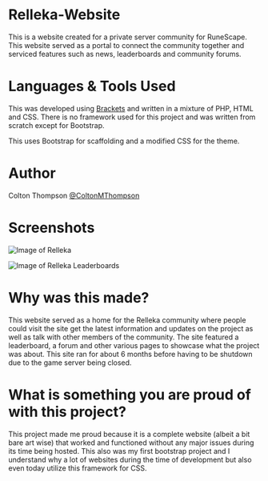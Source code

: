 # Relleka-Website

This is a website created for a private server community for RuneScape. This website served as a portal to connect the community together and serviced features such as news, leaderboards and community forums.

# Languages & Tools Used

This was developed using [Brackets](http://brackets.io) and written in a mixture of PHP, HTML and CSS.
There is no framework used for this project and was written from scratch except for Bootstrap.

This uses Bootstrap for scaffolding and a modified CSS for the theme.

# Author

Colton Thompson [@ColtonMThompson](https://twitter.com/ColtonMThompson) 

# Screenshots

![Image of Relleka](https://i.imgur.com/YG45owg.png)

![Image of Relleka Leaderboards](https://i.imgur.com/0PHQLoH.png)

# Why was this made?

This website served as a home for the Relleka community where people could visit the site get the latest information and updates on the project as well as talk with other members of the community. The site featured a leaderboard, a forum and other various pages to showcase what the project was about. This site  ran for about 6 months before having to be shutdown due to the game server being closed. 

# What is something you are proud of with this project?

This project made me proud because it is a complete website (albeit a bit bare art wise) that worked and functioned without any major issues during its time being hosted. This also was my first bootstrap project and I understand why a lot of websites during the time of development but also even today utilize this framework for CSS.
